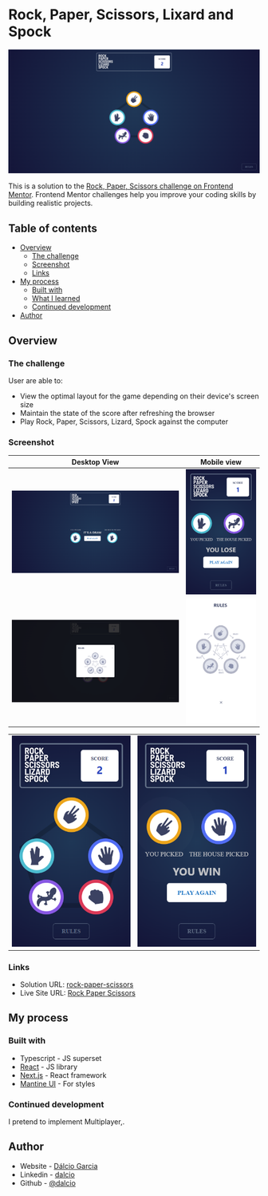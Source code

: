 # Rock, Paper, Scissors, Lixard and Spock

![Desktop Preview](./screenshots/desktop-home-preview.png)

This is a solution to the [Rock, Paper, Scissors challenge on Frontend Mentor](https://www.frontendmentor.io/challenges/rock-paper-scissors-game-pTgwgvgH). Frontend Mentor challenges help you improve your coding skills by building realistic projects.

## Table of contents

- [Overview](#overview)
  - [The challenge](#the-challenge)
  - [Screenshot](#screenshot)
  - [Links](#links)
- [My process](#my-process)
  - [Built with](#built-with)
  - [What I learned](#what-i-learned)
  - [Continued development](#continued-development)
- [Author](#author)

## Overview

### The challenge

User are able to:

- View the optimal layout for the game depending on their device's screen size
- Maintain the state of the score after refreshing the browser
- Play Rock, Paper, Scissors, Lizard, Spock against the computer

### Screenshot

| Desktop View   | Mobile view  |
|---|---|
|![Desktop Rules](./screenshots/draw-preview.png)|![Desktop Rules](./screenshots/lose-preview.png)|
|![Desktop Rules](./screenshots/desktop-rules.png)|![Desktop Rules](./screenshots/rules-mobile-preview.png)|

|    | |
|---|---|
|![Desktop Rules](./screenshots/mobile-home-preview.png)|![Desktop Rules](./screenshots/win-mobile.preview.png)|

### Links

- Solution URL: [rock-paper-scissors](https://github.com/Dalcio/rock-paper-scissors)
- Live Site URL: [Rock Paper Scissors](https://rock-paper-scissors-flax-eight.vercel.app)

## My process

### Built with

- Typescript - JS superset
- [React](https://reactjs.org/) - JS library
- [Next.js](https://nextjs.org/) - React framework
- [Mantine UI](https://mantine.dev) - For styles

### Continued development

I pretend to implement Multiplayer,.

## Author

- Website - [Dálcio Garcia](https://dalciogarcia.vercel.app)
- Linkedin - [dalcio](https://linkedin.com/in/dalcio)
- Github - [@dalcio](https://github.com/dalcio)
